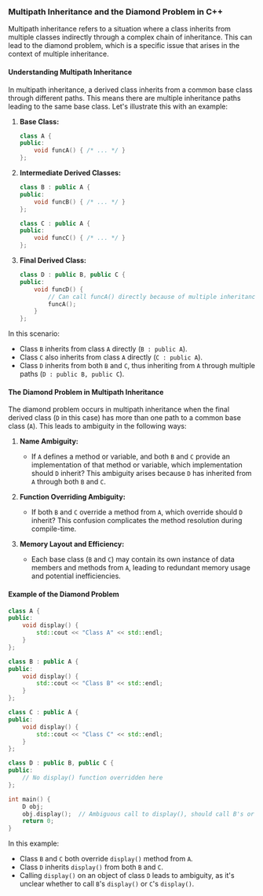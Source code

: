 ### Multipath Inheritance and the Diamond Problem in C++

Multipath inheritance refers to a situation where a class inherits from multiple classes indirectly through a complex chain of inheritance. This can lead to the diamond problem, which is a specific issue that arises in the context of multiple inheritance.

#### Understanding Multipath Inheritance

In multipath inheritance, a derived class inherits from a common base class through different paths. This means there are multiple inheritance paths leading to the same base class. Let's illustrate this with an example:

1. **Base Class:**

   ```cpp
   class A {
   public:
       void funcA() { /* ... */ }
   };
   ```

2. **Intermediate Derived Classes:**

   ```cpp
   class B : public A {
   public:
       void funcB() { /* ... */ }
   };

   class C : public A {
   public:
       void funcC() { /* ... */ }
   };
   ```

3. **Final Derived Class:**
   ```cpp
   class D : public B, public C {
   public:
       void funcD() {
           // Can call funcA() directly because of multiple inheritance
           funcA();
       }
   };
   ```

In this scenario:

- Class `B` inherits from class `A` directly (`B : public A`).
- Class `C` also inherits from class `A` directly (`C : public A`).
- Class `D` inherits from both `B` and `C`, thus inheriting from `A` through multiple paths (`D : public B, public C`).

#### The Diamond Problem in Multipath Inheritance

The diamond problem occurs in multipath inheritance when the final derived class (`D` in this case) has more than one path to a common base class (`A`). This leads to ambiguity in the following ways:

1. **Name Ambiguity:**

   - If `A` defines a method or variable, and both `B` and `C` provide an implementation of that method or variable, which implementation should `D` inherit? This ambiguity arises because `D` has inherited from `A` through both `B` and `C`.

2. **Function Overriding Ambiguity:**

   - If both `B` and `C` override a method from `A`, which override should `D` inherit? This confusion complicates the method resolution during compile-time.

3. **Memory Layout and Efficiency:**
   - Each base class (`B` and `C`) may contain its own instance of data members and methods from `A`, leading to redundant memory usage and potential inefficiencies.

#### Example of the Diamond Problem

```cpp
class A {
public:
    void display() {
        std::cout << "Class A" << std::endl;
    }
};

class B : public A {
public:
    void display() {
        std::cout << "Class B" << std::endl;
    }
};

class C : public A {
public:
    void display() {
        std::cout << "Class C" << std::endl;
    }
};

class D : public B, public C {
public:
    // No display() function overridden here
};

int main() {
    D obj;
    obj.display();  // Ambiguous call to display(), should call B's or C's display()?
    return 0;
}
```

In this example:

- Class `B` and `C` both override `display()` method from `A`.
- Class `D` inherits `display()` from both `B` and `C`.
- Calling `display()` on an object of class `D` leads to ambiguity, as it's unclear whether to call `B`'s `display()` or `C`'s `display()`.
